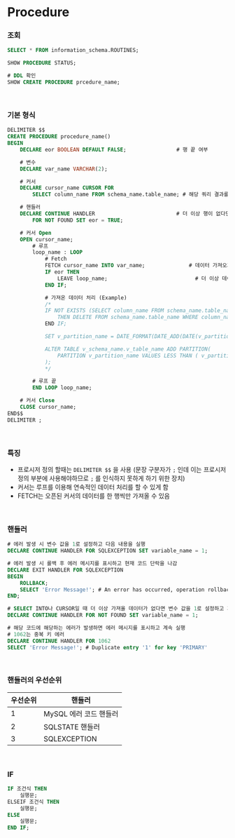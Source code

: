 Procedure
===

### 조회
```sql
SELECT * FROM information_schema.ROUTINES;

SHOW PROCEDURE STATUS;

# DDL 확인
SHOW CREATE PROCEDURE prcedure_name;
```

<br>

### 기본 형식
```sql
DELIMITER $$
CREATE PROCEDURE procedure_name()
BEGIN
	DECLARE eor BOOLEAN DEFAULT FALSE;                # 행 끝 여부

	# 변수
	DECLARE var_name VARCHAR(2);

	# 커서
	DECLARE cursor_name CURSOR FOR
		SELECT column_name FROM schema_name.table_name; # 해당 쿼리 결과를 사용

	# 핸들러
	DECLARE CONTINUE HANDLER                          # 더 이상 행이 없다면 eor = TRUE
		FOR NOT FOUND SET eor = TRUE;

	# 커서 Open
	OPEN cursor_name;
		# 루프
		loop_name : LOOP
			# Fetch
			FETCH cursor_name INTO var_name;              # 데이터 가져오기
			IF eor THEN
				LEAVE loop_name;                            # 더 이상 데이터가 없다면 루프 해제
			END IF;

			# 가져온 데이터 처리 (Example)
			/*
			IF NOT EXISTS (SELECT column_name FROM schema_name.table_name WHERE column_name = var_name)
				THEN DELETE FROM schema_name.table_name WHERE column_name = var_name;
			END IF;

			SET v_partition_name = DATE_FORMAT(DATE_ADD(DATE(v_partition_name_before), INTERVAL 1 DAY), '%Y-%m-%d');

			ALTER TABLE v_schema_name.v_table_name ADD PARTITION(
				PARTITION v_partition_name VALUES LESS THAN ( v_partition_date )
			);
			*/

		# 루프 끝
		END LOOP loop_name;

	# 커서 Close
	CLOSE cursor_name;
END$$
DELIMITER ;
```

<br>

### 특징
* 프로시저 정의 할때는 `DELIMITER $$` 을 사용 (문장 구분자가 `;` 인데 이는 프로시저 정의 부분에 사용해야하므로 `;` 를 인식하지 못하게 하기 위한 장치)
* 커서는 루프를 이용해 연속적인 데이터 처리를 할 수 있게 함
* FETCH는 오픈된 커서의 데이터를 한 행씩만 가져올 수 있음

<br>

### 핸들러
```sql
# 에러 발생 시 변수 값을 1로 설정하고 다음 내용을 실행
DECLARE CONTINUE HANDLER FOR SQLEXCEPTION SET variable_name = 1;

# 에러 발생 시 롤백 후 에러 메시지를 표시하고 현재 코드 단락을 나감
DECLARE EXIT HANDLER FOR SQLEXCEPTION
BEGIN
	ROLLBACK;
	SELECT 'Error Message!'; # An error has occurred, operation rollbacked and the stored procedure was terminated
END;

# SELECT INTO나 CURSOR일 때 더 이상 가져올 데이터가 없다면 변수 값을 1로 설정하고 계속 실행
DECLARE CONTINUE HANDLER FOR NOT FOUND SET variable_name = 1;

# 해당 코드에 해당하는 에러가 발생하면 에러 메시지를 표시하고 계속 실행
# 1062는 중복 키 에러
DECLARE CONTINUE HANDLER FOR 1062
SELECT 'Error Message!'; # Duplicate entry '1' for key 'PRIMARY'
```

<br>

### 핸들러의 우선순위
|우선순위|핸들러|
|-|-|
|1|MySQL 에러 코드 핸들러|
|2|SQLSTATE 핸들러|
|3|SQLEXCEPTION|

<br>

### IF
```sql
IF 조건식 THEN
	실행문;
ELSEIF 조건식 THEN
	실행문;
ELSE
	실행문;
END IF;
```

<br>

